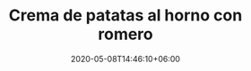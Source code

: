 ---
title: "Crema de patatas al horno con romero"
date: 2020-05-08T14:46:10+06:00
description: "Crema de patatas al horno con romero"
type: "recipe"
image: "images/recipes/crema-patatas-horno-romero.png"
imagecredit: klaoe
cuisine: Free Style
suitableForDiet: VeganDiet
categories: Breakfast
yield: 4 porciones
prepTime: 30
cookTime: 50
totalTime: 45
categories: sopa
tags:
  - "patatas"
  - "romero"
ingredients:
- 6 patatas medianas
- 4 zanahorias
- 1/2 cebolla
- 6 tomates cherry
- 3 dientes de ajo
- 1 lt agua
- 4 ramitas de romero
- 4 cdtas levadura nutricional
- 1 pizca de cúrcuma
- aceite de oliva virgen extra
- sal
- pimienta
directions:
- Lava las patatas, pelarlas y cortarlas en trozos.
- En una bandeja de horno añade un chorrito de aceite, el ajo pelado, el romero y las patatas troceadas. 
- Añade sal y pimienta y mezcla todo muy bien.
- Pon al horno durante unos 30 minutos a 200º.
- Mientras, en una olla mediana añade las zanahorias peladas y medianamente troceadas junto a la cebolla y un par de cucharadas de aceite.
- Deja dorar unos minutos removiendo y añadir la cúrcuma y los tomates cherry.
- Cocina a fuego medio durante un par de minutos antes de añadir las patatas calentitas del horno. Reserva unas patatas para usar en la guarnición de los platos.
- Agrega agua, ajusta de sal y pimienta y deja cocinar unos 20 minutos a fuego medio.
- Retira del fuego y dejam reposar unos minutos antes de proceder a licuarlo con la batidora de mano.
- Añade la levadura nutricional y el plato está listo para servir con unas patatas por encima y una ramita de romero.
tips: Esta receta está inspirada en la cocina pobre de la región del Lacio en Italia. Las patatas al horno con romero son una guarnición típica en la ciudad de Roma.
---